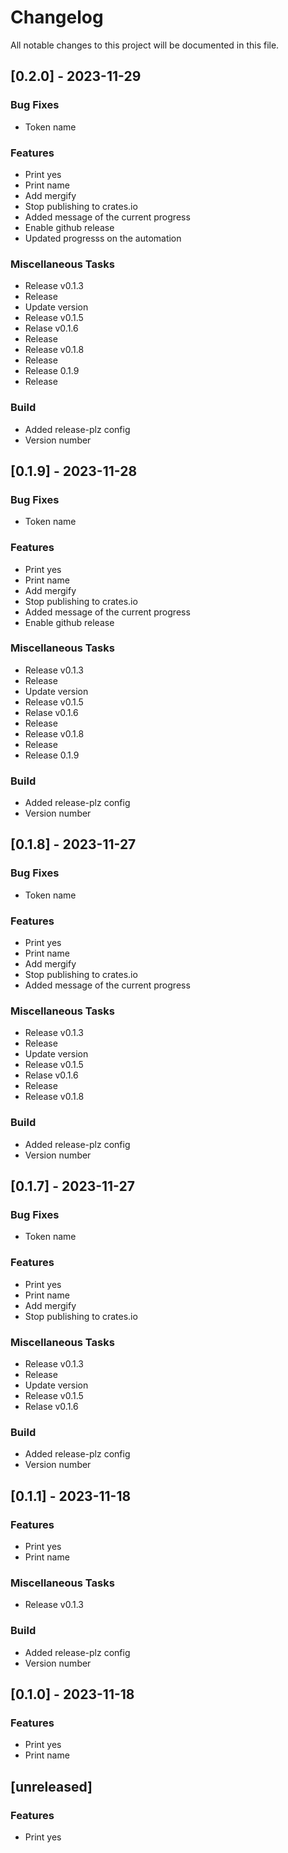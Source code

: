 # Changelog

All notable changes to this project will be documented in this file.

## [0.2.0] - 2023-11-29

### Bug Fixes

- Token name

### Features

- Print yes
- Print name
- Add mergify
- Stop publishing to crates.io
- Added message of the current progress
- Enable github release
- Updated progresss on the automation

### Miscellaneous Tasks

- Release v0.1.3
- Release
- Update version
- Release v0.1.5
- Relase v0.1.6
- Release
- Release v0.1.8
- Release
- Release 0.1.9
- Release

### Build

- Added release-plz config
- Version number

<!-- generated by git-cliff -->
## [0.1.9] - 2023-11-28

### Bug Fixes

- Token name

### Features

- Print yes
- Print name
- Add mergify
- Stop publishing to crates.io
- Added message of the current progress
- Enable github release

### Miscellaneous Tasks

- Release v0.1.3
- Release
- Update version
- Release v0.1.5
- Relase v0.1.6
- Release
- Release v0.1.8
- Release
- Release 0.1.9

### Build

- Added release-plz config
- Version number

<!-- generated by git-cliff -->
## [0.1.8] - 2023-11-27

### Bug Fixes

- Token name

### Features

- Print yes
- Print name
- Add mergify
- Stop publishing to crates.io
- Added message of the current progress

### Miscellaneous Tasks

- Release v0.1.3
- Release
- Update version
- Release v0.1.5
- Relase v0.1.6
- Release
- Release v0.1.8

### Build

- Added release-plz config
- Version number

<!-- generated by git-cliff -->
## [0.1.7] - 2023-11-27

### Bug Fixes

- Token name

### Features

- Print yes
- Print name
- Add mergify
- Stop publishing to crates.io

### Miscellaneous Tasks

- Release v0.1.3
- Release
- Update version
- Release v0.1.5
- Relase v0.1.6

### Build

- Added release-plz config
- Version number

<!-- generated by git-cliff -->
## [0.1.1] - 2023-11-18

### Features

- Print yes
- Print name

### Miscellaneous Tasks

- Release v0.1.3

### Build

- Added release-plz config
- Version number

<!-- generated by git-cliff -->
## [0.1.0] - 2023-11-18

### Features

- Print yes
- Print name

<!-- generated by git-cliff -->
## [unreleased]

### Features

- Print yes

<!-- generated by git-cliff -->
